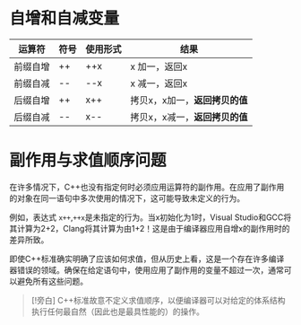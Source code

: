 # 自增和自减变量

| 运算符  | 符号  | 使用形式 | 结果                 |
| ---- | --- | ---- | ------------------ |
| 前缀自增 | ++  | ++x  | x 加一，返回x           |
| 前缀自减 | --  | --x  | x 减一，返回x           |
| 后缀自增 | ++  | x++  | 拷贝x，x加一，**返回拷贝的值** |
| 后缀自减 | --  | x--  | 拷贝x，x减一，**返回拷贝的值** |
# 副作用与求值顺序问题

在许多情况下，C++也没有指定何时必须应用运算符的副作用。在应用了副作用的对象在同一语句中多次使用的情况下，这可能导致未定义的行为。

例如，表达式 `x++`,`++x`是未指定的行为。当x初始化为1时，Visual Studio和GCC将其计算为2+2，Clang将其计算为由1+2！这是由于编译器应用自增x的副作用时的差异所致。

即使C++标准确实明确了应该如何求值，但从历史上看，这是一个存在许多编译器错误的领域。确保在给定语句中，使用应用了副作用的变量不超过一次，通常可以避免所有这些问题。

> [!旁白] 
> C++标准故意不定义求值顺序，以便编译器可以对给定的体系结构执行任何最自然（因此也是最具性能的）的操作。
